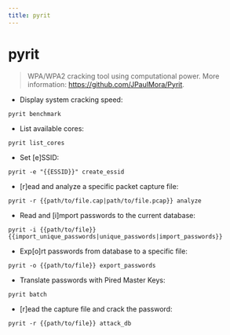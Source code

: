 ```yaml
---
title: pyrit
---
```

# pyrit

> WPA/WPA2 cracking tool using computational power.
> More information: <https://github.com/JPaulMora/Pyrit>.

- Display system cracking speed:

`pyrit benchmark`

- List available cores:

`pyrit list_cores`

- Set [e]SSID:

`pyrit -e "{{ESSID}}" create_essid`

- [r]ead and analyze a specific packet capture file:

`pyrit -r {{path/to/file.cap|path/to/file.pcap}} analyze`

- Read and [i]mport passwords to the current database:

`pyrit -i {{path/to/file}} {{import_unique_passwords|unique_passwords|import_passwords}}`

- Exp[o]rt passwords from database to a specific file:

`pyrit -o {{path/to/file}} export_passwords`

- Translate passwords with Pired Master Keys:

`pyrit batch`

- [r]ead the capture file and crack the password:

`pyrit -r {{path/to/file}} attack_db`
